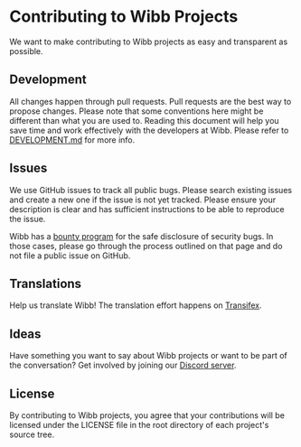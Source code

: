 # Contributing to Wibb Projects
We want to make contributing to Wibb projects as easy and transparent as possible.

## Development
All changes happen through pull requests. Pull requests are the best way to propose changes. Please note that some conventions here might be different than what you are used to. Reading this document will help you save time and work effectively with the developers at Wibb. Please refer to [DEVELOPMENT.md](https://github.com/wibb-inc/.github/blob/main/DEVELOPMENT.md) for more info.

## Issues
We use GitHub issues to track all public bugs. Please search existing issues and create a new one if the issue is not yet tracked. Please ensure your description is clear and has sufficient instructions to be able to reproduce the issue.

Wibb has a [bounty program](https://github.com/wibb/.github/blob/main/SECURITY.md) for the safe disclosure of security bugs. In those cases, please go through the process outlined on that page and do not file a public issue on GitHub.

## Translations
Help us translate Wibb! The translation effort happens on [Transifex](https://www.transifex.com/).

## Ideas
Have something you want to say about Wibb projects or want to be part of the conversation? Get involved by joining our [Discord server](https://discord.com/).

## License
By contributing to Wibb projects, you agree that your contributions will be licensed under the LICENSE file in the root directory of each project's source tree.